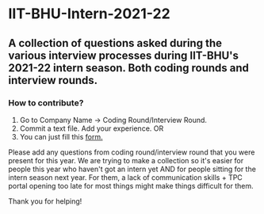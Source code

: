# IIT-BHU-Intern-2021-22
## A collection of questions asked during the various interview processes during IIT-BHU's 2021-22 intern season. Both coding rounds and interview rounds.

### How to contribute?
1. Go to Company Name -> Coding Round/Interview Round. 
2. Commit a text file. Add your experience.
 OR
1. You can just fill this [form.](https://forms.gle/dt6Kgzw1PDDURo1G9)

Please add any questions from coding round/interview round that you were present for this year. We are trying to make a collection so it's easier for people this year who haven't got an intern yet AND for people sitting for the intern season next year. For them, a lack of communication skills + TPC portal opening too late for most things might make things difficult for them. 

Thank you for helping!
